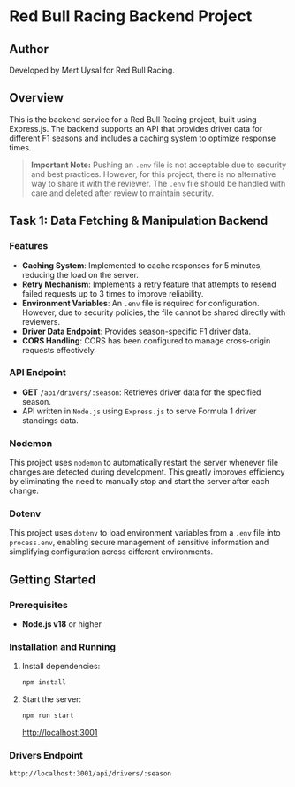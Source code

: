 # Red Bull Racing Backend Project

## Author

Developed by Mert Uysal for Red Bull Racing.

## Overview
This is the backend service for a Red Bull Racing project, built using Express.js. The backend supports an API that provides driver data for different F1 seasons and includes a caching system to optimize response times.

> **Important Note:** Pushing an `.env` file is     not acceptable due to security and best practices. However, for this project, there is no alternative way to share it with the reviewer. The `.env` file should be handled with care and deleted after review to maintain security.

## Task 1: Data Fetching & Manipulation Backend

### Features
- **Caching System**: Implemented to cache responses for 5 minutes, reducing the load on the server.
- **Retry Mechanism**: Implements a retry feature that attempts to resend failed requests up to 3 times to improve reliability.
- **Environment Variables**: An `.env` file is required for configuration. However, due to security policies, the file cannot be shared directly with reviewers.
- **Driver Data Endpoint**: Provides season-specific F1 driver data.
- **CORS Handling**: CORS has been configured to manage cross-origin requests effectively.

### API Endpoint
- **GET** `/api/drivers/:season`: Retrieves driver data for the specified season.
- API written in `Node.js` using `Express.js` to serve Formula 1 driver standings data.

### Nodemon
This project uses `nodemon` to automatically restart the server whenever file changes are detected during development. This greatly improves efficiency by eliminating the need to manually stop and start the server after each change.

### Dotenv
This project uses `dotenv` to load environment variables from a `.env` file into `process.env`, enabling secure management of sensitive information and simplifying configuration across different environments.

## Getting Started

### Prerequisites
- **Node.js v18** or higher

### Installation and Running
1. Install dependencies:
   ```bash
   npm install
   ````
2. Start the server:
   ```bash
   npm run start
   ````
   [http://localhost:3001](http://localhost:3001)

### Drivers Endpoint

    http://localhost:3001/api/drivers/:season